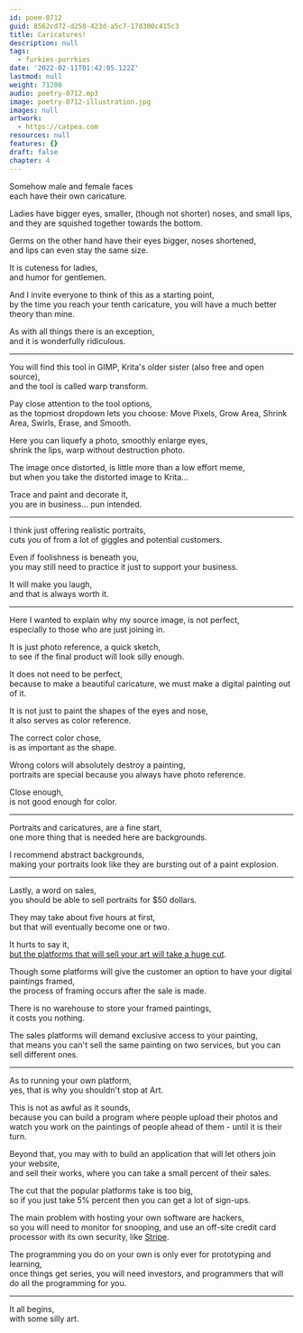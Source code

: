 ```yaml
---
id: poem-0712
guid: 8562cd72-d258-423d-a5c7-17d300c415c3
title: Caricatures!
description: null
tags:
  - furkies-purrkies
date: '2022-02-11T01:42:05.122Z'
lastmod: null
weight: 71200
audio: poetry-0712.mp3
image: poetry-0712-illustration.jpg
images: null
artwork:
  - https://catpea.com
resources: null
features: {}
draft: false
chapter: 4
---
```


Somehow male and female faces\
each have their own caricature.

Ladies have bigger eyes, smaller, (though not shorter) noses, and small lips,\
and they are squished together towards the bottom.

Germs on the other hand have their eyes bigger, noses shortened,\
and lips can even stay the same size.

It is cuteness for ladies,\
and humor for gentlemen.

And I invite everyone to think of this as a starting point,\
by the time you reach your tenth caricature, you will have a much better theory than mine.

As with all things there is an exception,\
and it is wonderfully ridiculous.

---

You will find this tool in GIMP, Krita's older sister (also free and open source),\
and the tool is called warp transform.

Pay close attention to the tool options,\
as the topmost dropdown lets you choose: Move Pixels, Grow Area, Shrink Area, Swirls, Erase, and Smooth.

Here you can liquefy a photo, smoothly enlarge eyes,\
shrink the lips, warp without destruction photo.

The image once distorted, is little more than a low effort meme,\
but when you take the distorted image to Krita...

Trace and paint and decorate it,\
you are in business... pun intended.

---

I think just offering realistic portraits,\
cuts you of from a lot of giggles and potential customers.

Even if foolishness is beneath you,\
you may still need to practice it just to support your business.

It will make you laugh,\
and that is always worth it.

---

Here I wanted to explain why my source image, is not perfect,\
especially to those who are just joining in.

It is just photo reference, a quick sketch,\
to see if the final product will look silly enough.

It does not need to be perfect,\
because to make a beautiful caricature, we must make a digital painting out of it.

It is not just to paint the shapes of the eyes and nose,\
it also serves as color reference.

The correct color chose,\
is as important as the shape.

Wrong colors will absolutely destroy a painting,\
portraits are special because you always have photo reference.

Close enough,\
is not good enough for color.

---

Portraits and caricatures, are a fine start,\
one more thing that is needed here are backgrounds.

I recommend abstract backgrounds,\
making your portraits look like they are bursting out of a paint explosion.

---

Lastly, a word on sales,\
you should be able to sell portraits for $50 dollars.

They may take about five hours at first,\
but that will eventually become one or two.

It hurts to say it,\
[but the platforms that will sell your art will take a huge cut](https://www.qwant.com/?q=where+to+sell+digital+art\&client=opensearch\&t=web).

Though some platforms will give the customer an option to have your digital paintings framed,\
the process of framing occurs after the sale is made.

There is no warehouse to store your framed paintings,\
it costs you nothing.

The sales platforms will demand exclusive access to your painting,\
that means you can't sell the same painting on two services, but you can sell different ones.

---

As to running your own platform,\
yes, that is why you shouldn't stop at Art.

This is not as awful as it sounds,\
because you can build a program where people upload their photos and watch you work on the paintings of people ahead of them - until it is their turn.

Beyond that, you may with to build an application that will let others join your website,\
and sell their works, where you can take a small percent of their sales.

The cut that the popular platforms take is too big,\
so if you just take 5% percent then you can get a lot of sign-ups.

The main problem with hosting your own software are hackers,\
so you will need to monitor for snooping, and use an off-site credit card processor with its own security, like [Stripe](https://www.youtube.com/watch?v=YTc0Zi70AjM).

The programming you do on your own is only ever for prototyping and learning,\
once things get series, you will need investors, and programmers that will do all the programming for you.

---

It all begins,\
with some silly art.
